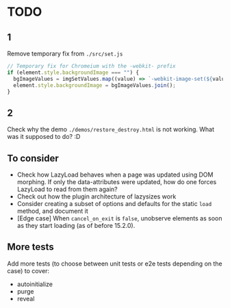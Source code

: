 # TODO

## 1

Remove temporary fix from `./src/set.js`

```js
// Temporary fix for Chromeium with the -webkit- prefix
if (element.style.backgroundImage === "") {
  bgImageValues = imgSetValues.map((value) => `-webkit-image-set(${value})`);
  element.style.backgroundImage = bgImageValues.join();
}
```

## 2

Check why the demo `./demos/restore_destroy.html` is not working. What was it supposed to do? :D


## To consider

- Check how LazyLoad behaves when a page was updated using DOM morphing.
  If only the data-attributes were updated, how do one forces LazyLoad to read from them again?
- Check out how the plugin architecture of lazysizes work
- Consider creating a subset of options and defaults for the static `load` method, and document it
- [Edge case] When `cancel_on_exit` is `false`, unobserve elements as soon as they start loading (as of before 15.2.0).

## More tests

Add more tests (to choose between unit tests or e2e tests depending on the case) to cover:

- autoinitialize
- purge
- reveal